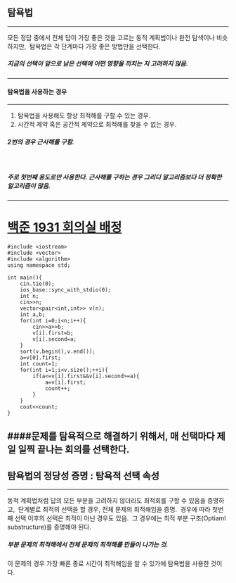 ## 탐욕법
---
모든 정답 중에서 전체 답이 가장 좋은 것을 고르는 동적 계획법이나 완전 탐색이나 비슷하지만,&nbsp; 
탐욕법은 각 단계마다 가장 좋은 방법만을 선택한다.&nbsp; 
##### 지금의 선택이 앞으로 남은 선택에 어떤 영향을 끼치는 지 고려하지 않음.&nbsp; 
---
#### 탐욕법을 사용하는 경우
---
1. 탐욕법을 사용해도 항상 최적해를 구할 수 있는 경우. &nbsp; 
2. 시간적 제약 혹은 공간적 제약으로 최적해를 찾을 수 없는 경우. &nbsp; 
##### 2번의 경우 근사해를 구함.&nbsp; 
&nbsp; 
##### 주로 첫번째 용도로만 사용한다. 근사해를 구하는 경우 그리디 알고리즘보다 더 정확한 알고리즘이 많음.
---
# [백준 1931 회의실 배정](https://www.acmicpc.net/problem/1931)
```
#include <iostream>
#include <vector>
#include <algorithm>
using namespace std;

int main(){
    cin.tie(0);
    ios_base::sync_with_stdio(0);
    int n;
    cin>>n;
    vector<pair<int,int>> v(n);
    int a,b;
    for(int i=0;i<n;i++){
        cin>>a>>b;
        v[i].first=b;
        v[i].second=a;
    }
    sort(v.begin(),v.end());
    a=v[0].first;
    int count=1;
    for(int i=1;i<v.size();++i){
        if(a<=v[i].first&&v[i].second>=a){
            a=v[i].first;
            count++;
        }
    }
    cout<<count;
}
```
####문제를 탐욕적으로 해결하기 위해서, 매 선택마다 제일 일찍 끝나는 회의를 선택한다.
---
## 탐욕법의 정당성 증명 : 탐욕적 선택 속성
---
동적 계획법처럼 답의 모든 부분을 고려하지 않더라도 최적회를 구할 수 있음을 증명하고,&nbsp;
단계별로 최적의 선택을 할 경우, 전체 문제의 최적해임을 증명.&nbsp;
경우에 따라 첫번째 선택 이후의 선택은 최적이 아닌 경우도 있음.&nbsp;
그 경우에는 최적 부분 구조(Optiaml substructure)를 증명해야 된다.&nbsp;
##### 부분 문제의 최적해에서 전체 문제의 최적해를 만들어 나가는 것.&nbsp;
이 문제의 경우 가장 빠른 종료 시간이 최적해임을 알 수 있가에 탐욕법을 사용한 것이다.&nbsp;

